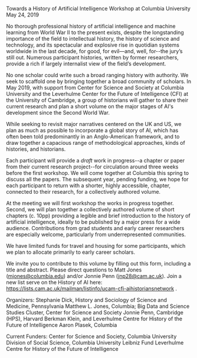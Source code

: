 Towards a History of Artificial Intelligence
Workshop at Columbia University
May 24, 2019

No thorough professional history of artificial intelligence and machine learning from World War II to the present exists, despite the longstanding importance of the field to intellectual history, the history of science and technology, and its spectacular and explosive rise in quotidian systems worldwide in the last decade, for good, for evil—and, well, for--the jury’s still out. Numerous participant histories, written by former researchers, provide a rich if largely internalist view of the field’s development.

No one scholar could write such a broad ranging history with authority. We seek to scaffold one by bringing together a broad community of scholars. In May 2019, with support from Center for Science and Society at Columbia University and the Leverhulme Center for the Future of Intelligence (CFI) at the University of Cambridge, a group of historians will gather to share their current research and plan a short volume on the major stages of AI's development since the Second World War. 

While seeking to revisit major narratives centered on the UK and US, we plan as much as possible to incorporate a global story of AI, which has often been told predominantly in an Anglo-American framework, and to draw together a capacious range of methodological approaches, kinds of histories, and historians. 

Each participant will provide a *draft* work in progress--a chapter or paper from their current research project--for circulation around three weeks before the first workshop. We will come together at Columbia this spring to discuss all the papers. The subsequent year, pending funding, we hope for each participant to return with a shorter, highly accessible, chapter, connected to their research, for a collectively authored volume.

At the meeting we will first workshop the works in progress together. Second, we will plan together a collectively authored volume of short chapters (c. 10pp) providing a legible and brief introduction to the history of artificial intelligence, ideally to be published by a major press for a wide audience. Contributions from grad students and early career researchers are especially welcome, particularly from underrepresented communities. 

We have limited funds for travel and housing for some participants, which we plan to allocate primarily to early career scholars.

We invite you to contribute to this volume by filling out this form, including a title and abstract. Please direct questions to Matt Jones (mjones@columbia.edu) and/or Jonnie Penn (jnp28@cam.ac.uk). Join a new list serve on the History of AI here: https://lists.cam.ac.uk/mailman/listinfo/ucam-cfi-aihistoriansnetwork .




Organizers:
Stephanie Dick, History and Sociology of Science and Medicine, Pennsylvania
Matthew L. Jones, Columbia; Big Data and Science Studies Cluster, Center for Science and Society
Jonnie Penn, Cambridge (HPS), Harvard Berkman Klein, and Leverhulme Centre for History of the Future of Intelligence
Aaron Plasek, Columbia

Current Funders:
Center for Science and Society, Columbia University
Division of Social Science, Columbia University
Leibniz Fund
Leverhulme Centre for History of the Future of Intelligence




